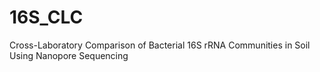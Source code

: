 # 16S_CLC
Cross-Laboratory Comparison of Bacterial 16S rRNA Communities in Soil Using Nanopore Sequencing
